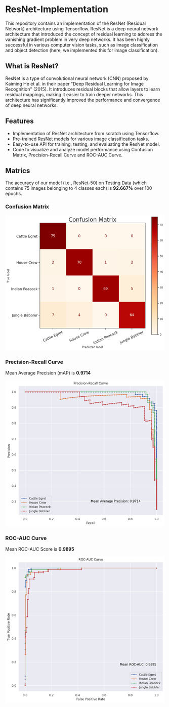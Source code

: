 # ResNet-Implementation

This repository contains an implementation of the ResNet (Residual Network) architecture using Tensorflow. ResNet is a deep neural network architecture that introduced the concept of residual learning to address the vanishing gradient problem in very deep networks. It has been highly successful in various computer vision tasks, such as image classification and object detection (here, we implemented this for image classification).

## What is ResNet?

ResNet is a type of convolutional neural network (CNN) proposed by Kaiming He et al. in their paper "Deep Residual Learning for Image Recognition" (2015). It introduces residual blocks that allow layers to learn residual mappings, making it easier to train deeper networks. This architecture has significantly improved the performance and convergence of deep neural networks.

## Features

* Implementation of ResNet architecture from scratch using Tensorflow.
* Pre-trained ResNet models for various image classification tasks.
* Easy-to-use API for training, testing, and evaluating the ResNet model.
* Code to visualize and analyze model performance using Confusion Matrix, Precision-Recall Curve and ROC-AUC Curve.

## Matrics

The accuracy of our model (i.e., ResNet-50) on Testing Data (which contains 75 images belonging to 4 classes each) is **92.667%** over 100 epochs.

### Confusion Matrix

![Confusion Matrix](matrics\confusion_matrix.png)

### Precision-Recall Curve

Mean Average Precision (mAP) is **0.9714**

![Precision-Recall Curve](matrics\Precision-Recall_Curve.png)

### ROC-AUC Curve

Mean ROC-AUC Score is **0.9895**

![Precision-Recall Curve](matrics\ROC-AUC_Curve.png)

